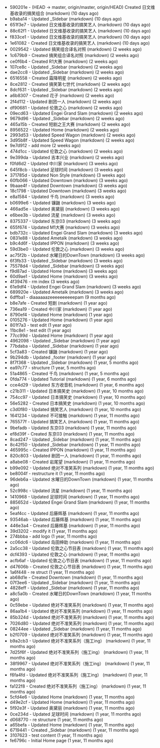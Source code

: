 * 590201e - (HEAD -> master, origin/master, origin/HEAD) Created 日文维基收录的搞笑组合 (markdown) (10 days ago) <TC>
* b9aba14 - Updated _Sidebar (markdown) (10 days ago) <TC>
* 651f3e7 - Updated 日文维基收录的搞笑艺人 (markdown) (10 days ago) <TC>
* 88c62f1 - Updated 日文维基收录的搞笑艺人 (markdown) (10 days ago) <TC>
* f833ce1 - Updated 日文维基收录的搞笑艺人 (markdown) (10 days ago) <TC>
* 1e61082 - Created 日文维基收录的搞笑艺人 (markdown) (10 days ago) <TC>
* 0029542 - Updated 搞笑组合译名对照 (markdown) (2 weeks ago) <TC>
* 1c679b9 - Created 搞笑组合译名对照 (markdown) (2 weeks ago) <TC>
* ce0f6b4 - Created R1大赛 (markdown) (2 weeks ago) <TC>
* 107ce8c - Updated _Sidebar (markdown) (2 weeks ago) <TC>
* dae2cc8 - Updated _Sidebar (markdown) (2 weeks ago) <TC>
* 6516558 - Created 霜降明星 (markdown) (2 weeks ago) <TC>
* 8ce2812 - Created 搞笑第七世代 (markdown) (2 weeks ago) <TC>
* 8dcf631 - Updated _Sidebar (markdown) (2 weeks ago) <TC>
* a6b8307 - Created 花子 (markdown) (2 weeks ago) <TC>
* 2f4d112 - Updated 剧团一人 (markdown) (2 weeks ago) <TC>
* df90681 - Updated 伦敦之心 (markdown) (2 weeks ago) <TC>
* 09ecd63 - Updated Engei Grand Slam (markdown) (2 weeks ago) <TC>
* 9679d96 - Updated _Sidebar (markdown) (2 weeks ago) <TC>
* 465a15b - Created 短剧之王大赛 (markdown) (2 weeks ago) <TC>
* 8956522 - Updated Home (markdown) (2 weeks ago) <TC>
* 2993d53 - Updated Speed Wagon (markdown) (2 weeks ago) <TC>
* 3d95b8f - Updated Speed Wagon (markdown) (2 weeks ago) <TC>
* 9e7d912 - add more (2 weeks ago) <tcgriffith>
* 474d1cc - Updated 伦敦之心 (markdown) (2 weeks ago) <TC>
* 9e399da - Updated 吉本兴业 (markdown) (2 weeks ago) <TC>
* f0fd6d2 - Updated 中川家 (markdown) (3 weeks ago) <TC>
* 645f8cb - Updated 足球时间 (markdown) (3 weeks ago) <TC>
* 371785d - Updated Non Style (markdown) (3 weeks ago) <TC>
* 60fb066 - Updated Downtown (markdown) (3 weeks ago) <TC>
* 9baae4f - Updated Downtown (markdown) (3 weeks ago) <TC>
* 18c1798 - Updated Downtown (markdown) (3 weeks ago) <TC>
* e8a1584 - Updated 千鸟 (markdown) (3 weeks ago) <TC>
* b0699e6 - Updated 镰鼬 (markdown) (3 weeks ago) <TC>
* 466ad5e - Updated 奥黛丽 (markdown) (3 weeks ago) <TC>
* e6bee3b - Updated 流星 (markdown) (3 weeks ago) <TC>
* 8375337 - Updated 东京03 (markdown) (3 weeks ago) <TC>
* 655f674 - Updated M1大赛 (markdown) (3 weeks ago) <TC>
* bdb732c - Updated Engei Grand Slam (markdown) (3 weeks ago) <TC>
* 0831e88 - Updated Ametalk (markdown) (3 weeks ago) <TC>
* b9c4d6f - Updated IPPON (markdown) (3 weeks ago) <TC>
* 59d3be0 - Updated 伦敦之心 (markdown) (3 weeks ago) <TC>
* ac75f2b - Updated 水曜日的DownTown (markdown) (3 weeks ago) <TC>
* 6f3fb33 - Updated _Sidebar (markdown) (3 weeks ago) <TC>
* 75578d4 - Updated _Sidebar (markdown) (3 weeks ago) <TC>
* f9d87ad - Updated Home (markdown) (3 weeks ago) <TC>
* 60d9ae1 - Updated Home (markdown) (3 weeks ago) <TC>
* 4f39476 - rm index (3 weeks ago) <tcgriffith>
* 61e9df4 - Updated Engei Grand Slam (markdown) (3 weeks ago) <TC>
* 689920e - Updated Ametalk (markdown) (3 weeks ago) <TC>
* 6dffba1 - diaaaaaazeeeeeeeeeepam (9 months ago) <tcgriffith>
* b8e7afe - Created 短剧 (markdown) (1 year ago) <TC>
* 736ea19 - Created 中川家 (markdown) (1 year ago) <TC>
* 8790ef4 - Updated Home (markdown) (1 year ago) <TC>
* 0105276 - Updated Home (markdown) (1 year ago) <TC>
* 801f7a3 - test edit (1 year ago) <TC>
* 11bc8e1 - test edit (1 year ago) <TC>
* 77cc99d - Updated Home (markdown) (1 year ago) <TC>
* 4962098 - Updated _Sidebar (markdown) (1 year ago) <TC>
* 77bdaba - Updated _Sidebar (markdown) (1 year ago) <TC>
* 5cf3a83 - Created 镰鼬 (markdown) (1 year ago) <TC>
* 9b294db - Updated _footer (markdown) (1 year ago) <TC>
* 8f7f368 - Updated _Sidebar (markdown) (1 year, 5 months ago) <TC>
* ea97c77 - structure (1 year, 5 months ago) <tcgriffith>
* 51a4865 - Created 千鸟 (markdown) (1 year, 5 months ago) <TC>
* 0fda774 - Updated Tutorial (markdown) (1 year, 6 months ago) <TC>
* cce4d29 - Updated 东方收音机 (markdown) (1 year, 6 months ago) <TC>
* c21b311 - Updated 日本搞笑史 (markdown) (1 year, 10 months ago) <TC>
* 754cc97 - Updated 日本搞笑史 (markdown) (1 year, 10 months ago) <TC>
* 56e5282 - Created 日本搞笑史 (markdown) (1 year, 10 months ago) <TC>
* c3d0f80 - Updated 搞笑艺人 (markdown) (1 year, 10 months ago) <TC>
* 1641234 - Updated 不可接触 (markdown) (1 year, 11 months ago) <crossrx>
* 765577f - Updated 搞笑艺人 (markdown) (1 year, 11 months ago) <TC>
* 9befadb - Updated 东京03 (markdown) (1 year, 11 months ago) <TC>
* ef8d39f - Created 东京03 (markdown) (1 year, 11 months ago) <TC>
* 8cad247 - Updated _Sidebar (markdown) (1 year, 11 months ago) <TC>
* 8c42f50 - Updated _Sidebar (markdown) (1 year, 11 months ago) <TC>
* 465995c - Created IPPON (markdown) (1 year, 11 months ago) <TC>
* 820c803 - Updated 剧团一人 (markdown) (1 year, 11 months ago) <TC>
* a8abe08 - Created 岩尾望 (markdown) (1 year, 11 months ago) <TC>
* b99e092 - Updated 绝对不准笑系列 (markdown) (1 year, 11 months ago) <Humi2314>
* be8004f - restructure it (1 year, 11 months ago) <tcgriffith>
* 96deb6a - Updated 水曜日的DownTown (markdown) (1 year, 11 months ago) <Humi2314>
* 52c998c - Updated 流星 (markdown) (1 year, 11 months ago) <tohrusnbs>
* 1410968 - Updated 足球时间 (markdown) (1 year, 11 months ago) <TC>
* 885652d - Updated Engei Grand Slam (markdown) (1 year, 11 months ago) <TC>
* 5eaf4cc - Updated 后藤辉基 (markdown) (1 year, 11 months ago) <TC>
* 93546ab - Updated 后藤辉基 (markdown) (1 year, 11 months ago) <TC>
* 446e3a4 - Created 后藤辉基 (markdown) (1 year, 11 months ago) <TC>
* 39d3202 - modify it (1 year, 11 months ago) <tcgriffith>
* 274bbba - add logo (1 year, 11 months ago) <tcgriffith>
* cc06dc6 - Updated 岛田绅助 (markdown) (1 year, 11 months ago) <TC>
* 2a5cc38 - Updated 伦敦之心节目表 (markdown) (1 year, 11 months ago) <TC>
* dcf4393 - Updated 伦敦之心 (markdown) (1 year, 11 months ago) <TC>
* acfb6af - Updated 伦敦之心节目表 (markdown) (1 year, 11 months ago) <TC>
* d47606b - Created 伦敦之心节目表 (markdown) (1 year, 11 months ago) <TC>
* 1a6f448 - re struct (1 year, 11 months ago) <tcgriffith>
* ab68d1e - Created Downtown (markdown) (1 year, 11 months ago) <TC>
* 07f3ee6 - Updated _Sidebar (markdown) (1 year, 11 months ago) <TC>
* 4828eff - Updated _Sidebar (markdown) (1 year, 11 months ago) <Humi2314>
* a8c5a0b - Created 水曜日的DownTown (markdown) (1 year, 11 months ago) <Humi2314>
* 0c59ebe - Updated 绝对不准笑系列 (markdown) (1 year, 11 months ago) <Humi2314>
* 86aa1b4 - Updated 绝对不准笑系列 (markdown) (1 year, 11 months ago) <Humi2314>
* 85b324d - Updated 绝对不准笑系列 (markdown) (1 year, 11 months ago) <Humi2314>
* 7026d80 - Updated 绝对不准笑系列 (markdown) (1 year, 11 months ago) <Humi2314>
* 08244ee - Updated _Sidebar (markdown) (1 year, 11 months ago) <Humi2314>
* b2f0709 - Updated 绝对不准笑系列 (markdown) (1 year, 11 months ago) <Humi2314>
* b9a2cb3 - Updated 绝对不准笑系列（施工ing） (markdown) (1 year, 11 months ago) <Humi2314>
* 7d25f6f - Updated 绝对不准笑系列（施工ing） (markdown) (1 year, 11 months ago) <Humi2314>
* 38f9967 - Updated 绝对不准笑系列（施工ing） (markdown) (1 year, 11 months ago) <Humi2314>
* f6fa4fd - Updated 绝对不准笑系列（施工ing） (markdown) (1 year, 11 months ago) <Humi2314>
* fa122f8 - Created 绝对不准笑系列（施工ing） (markdown) (1 year, 11 months ago) <Humi2314>
* 5cfd4e6 - Updated Home (markdown) (1 year, 11 months ago) <TC>
* d49e2cf - Updated Home (markdown) (1 year, 11 months ago) <TC>
* 5f92e3f - Updated 奥黛丽 (markdown) (1 year, 11 months ago) <TC>
* 0ce234d - Updated 足球时间 (markdown) (1 year, 11 months ago) <TC>
* d068770 - re structure (1 year, 11 months ago) <tcgriffith>
* a65befa - Updated Home (markdown) (1 year, 11 months ago) <TC>
* 6719441 - Created _Sidebar (markdown) (1 year, 11 months ago) <TC>
* 3107623 - test content (1 year, 11 months ago) <tcgriffith>
* fe6796c - Initial Home page (1 year, 11 months ago) <TC>